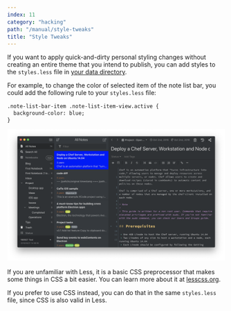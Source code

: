 ```yaml
---
index: 11
category: "hacking"
path: "/manual/style-tweaks"
title: "Style Tweaks"
---
```


If you want to apply quick-and-dirty personal styling changes without creating an entire theme that you intend to publish, you can add styles to the `styles.less` file in [your data directory](/manual/basic-usage#user-data-directory).

For example, to change the color of selected item of the note list bar, you could add the following rule to your `styles.less` file:

```less
.note-list-bar-item .note-list-item-view.active {
  background-color: blue;
}
```

![Tweaking note list bar style](style-tweaks-example.png)

<div class="ui info message">

  If you are unfamiliar with Less, it is a basic CSS preprocessor that makes some things in CSS a bit easier. You can learn more about it at [lesscss.org](http://www.lesscss.org/).

  If you prefer to use CSS instead, you can do that in the same `styles.less` file, since CSS is also valid in Less.
</div>
